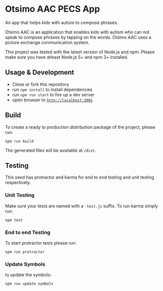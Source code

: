 # Otsimo AAC PECS App

An app that helps kids with autism to compose phrases.

Otsimo AAC is an application that enables kids with autism who can not speak to compose phrases by tapping on the words. Otsimo AAC uses a picture exchange communication system.

This project was tested with the latest version of Node.js and npm. Please make sure you have atleast Node.js 5+ and npm 3+ installed.

## Usage & Development

- Clone or fork this repository
- run `npm install` to install dependencies
- run `npm run start` to fire up a dev server
- open browser to [`http://localhost:3001`](http://localhost:3001)

## Build

To create a ready to production distribution package of the project, please run:

```
npm run build
```

The generated files will be available at `/dist`.

## Testing

This seed has protractor and karma for end to end testing and unit testing respectively.

### Unit Testing

Make sure your tests are named with a `-test.js` suffix. To run karma simply run:

```
npm test
```

### End to end Testing

To start protractor tests please run:

```
npm run protractor
```

### Update Symbols

to update the symbols:

```
npm run update-symbols
```
